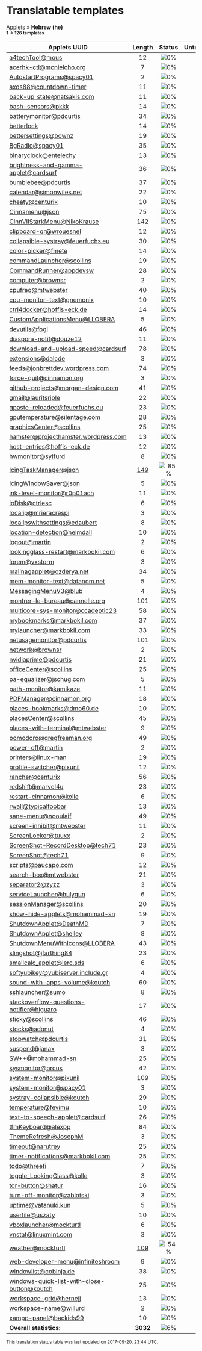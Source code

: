 # Translatable templates
[Applets](../README.md) &#187; **Hebrew (he)**
<br><sub>**1 &#8594; 126 templates**</sub>

Applets UUID | Length | Status | Untranslated
------------|:------:|:------:|:-----------:
[a4techTool@mous](../applets-status/a4techTool@mous/README.md) | 12 | ![0%](http://progressed.io/bar/0) | 12
[acerhk-ctl@mcnielcho.org](../applets-status/acerhk-ctl@mcnielcho.org/README.md) | 7 | ![0%](http://progressed.io/bar/0) | 7
[AutostartPrograms@spacy01](../applets-status/AutostartPrograms@spacy01/README.md) | 2 | ![0%](http://progressed.io/bar/0) | 2
[axos88@countdown-timer](../applets-status/axos88@countdown-timer/README.md) | 11 | ![0%](http://progressed.io/bar/0) | 11
[back-up_state@natsakis.com](../applets-status/back-up_state@natsakis.com/README.md) | 11 | ![0%](http://progressed.io/bar/0) | 11
[bash-sensors@pkkk](../applets-status/bash-sensors@pkkk/README.md) | 14 | ![0%](http://progressed.io/bar/0) | 14
[batterymonitor@pdcurtis](../applets-status/batterymonitor@pdcurtis/README.md) | 34 | ![0%](http://progressed.io/bar/0) | 34
[betterlock](../applets-status/betterlock/README.md) | 14 | ![0%](http://progressed.io/bar/0) | 14
[bettersettings@bownz](../applets-status/bettersettings@bownz/README.md) | 19 | ![0%](http://progressed.io/bar/0) | 19
[BgRadio@spacy01](../applets-status/BgRadio@spacy01/README.md) | 35 | ![0%](http://progressed.io/bar/0) | 35
[binaryclock@entelechy](../applets-status/binaryclock@entelechy/README.md) | 13 | ![0%](http://progressed.io/bar/0) | 13
[brightness-and-gamma-applet@cardsurf](../applets-status/brightness-and-gamma-applet@cardsurf/README.md) | 36 | ![0%](http://progressed.io/bar/0) | 36
[bumblebee@pdcurtis](../applets-status/bumblebee@pdcurtis/README.md) | 37 | ![0%](http://progressed.io/bar/0) | 37
[calendar@simonwiles.net](../applets-status/calendar@simonwiles.net/README.md) | 22 | ![0%](http://progressed.io/bar/0) | 22
[cheaty@centurix](../applets-status/cheaty@centurix/README.md) | 10 | ![0%](http://progressed.io/bar/0) | 10
[Cinnamenu@json](../applets-status/Cinnamenu@json/README.md) | 75 | ![0%](http://progressed.io/bar/0) | 75
[CinnVIIStarkMenu@NikoKrause](../applets-status/CinnVIIStarkMenu@NikoKrause/README.md) | 142 | ![0%](http://progressed.io/bar/0) | 142
[clipboard-qr@wrouesnel](../applets-status/clipboard-qr@wrouesnel/README.md) | 12 | ![0%](http://progressed.io/bar/0) | 12
[collapsible-systray@feuerfuchs.eu](../applets-status/collapsible-systray@feuerfuchs.eu/README.md) | 30 | ![0%](http://progressed.io/bar/0) | 30
[color-picker@fmete](../applets-status/color-picker@fmete/README.md) | 14 | ![0%](http://progressed.io/bar/0) | 14
[commandLauncher@scollins](../applets-status/commandLauncher@scollins/README.md) | 19 | ![0%](http://progressed.io/bar/0) | 19
[CommandRunner@appdevsw](../applets-status/CommandRunner@appdevsw/README.md) | 28 | ![0%](http://progressed.io/bar/0) | 28
[computer@brownsr](../applets-status/computer@brownsr/README.md) | 2 | ![0%](http://progressed.io/bar/0) | 2
[cpufreq@mtwebster](../applets-status/cpufreq@mtwebster/README.md) | 40 | ![0%](http://progressed.io/bar/0) | 40
[cpu-monitor-text@gnemonix](../applets-status/cpu-monitor-text@gnemonix/README.md) | 10 | ![0%](http://progressed.io/bar/0) | 10
[ctrl4docker@hoffis-eck.de](../applets-status/ctrl4docker@hoffis-eck.de/README.md) | 14 | ![0%](http://progressed.io/bar/0) | 14
[CustomApplicationsMenu@LLOBERA](../applets-status/CustomApplicationsMenu@LLOBERA/README.md) | 5 | ![0%](http://progressed.io/bar/0) | 5
[devutils@fogl](../applets-status/devutils@fogl/README.md) | 46 | ![0%](http://progressed.io/bar/0) | 46
[diaspora-notif@douze12](../applets-status/diaspora-notif@douze12/README.md) | 11 | ![0%](http://progressed.io/bar/0) | 11
[download-and-upload-speed@cardsurf](../applets-status/download-and-upload-speed@cardsurf/README.md) | 78 | ![0%](http://progressed.io/bar/0) | 78
[extensions@dalcde](../applets-status/extensions@dalcde/README.md) | 3 | ![0%](http://progressed.io/bar/0) | 3
[feeds@jonbrettdev.wordpress.com](../applets-status/feeds@jonbrettdev.wordpress.com/README.md) | 74 | ![0%](http://progressed.io/bar/0) | 74
[force-quit@cinnamon.org](../applets-status/force-quit@cinnamon.org/README.md) | 3 | ![0%](http://progressed.io/bar/0) | 3
[github-projects@morgan-design.com](../applets-status/github-projects@morgan-design.com/README.md) | 41 | ![0%](http://progressed.io/bar/0) | 41
[gmail@lauritsriple](../applets-status/gmail@lauritsriple/README.md) | 22 | ![0%](http://progressed.io/bar/0) | 22
[gpaste-reloaded@feuerfuchs.eu](../applets-status/gpaste-reloaded@feuerfuchs.eu/README.md) | 23 | ![0%](http://progressed.io/bar/0) | 23
[gputemperature@silentage.com](../applets-status/gputemperature@silentage.com/README.md) | 28 | ![0%](http://progressed.io/bar/0) | 28
[graphicsCenter@scollins](../applets-status/graphicsCenter@scollins/README.md) | 25 | ![0%](http://progressed.io/bar/0) | 25
[hamster@projecthamster.wordpress.com](../applets-status/hamster@projecthamster.wordpress.com/README.md) | 13 | ![0%](http://progressed.io/bar/0) | 13
[host-entries@hoffis-eck.de](../applets-status/host-entries@hoffis-eck.de/README.md) | 12 | ![0%](http://progressed.io/bar/0) | 12
[hwmonitor@sylfurd](../applets-status/hwmonitor@sylfurd/README.md) | 8 | ![0%](http://progressed.io/bar/0) | 8
[IcingTaskManager@json](../applets-status/IcingTaskManager@json/README.md) | [149](../applets-status/IcingTaskManager@json/po/he.po) | ![85%](http://progressed.io/bar/85) | [22](../applets-status/IcingTaskManager@json/untranslated-po/he.md)
[IcingWindowSaver@json](../applets-status/IcingWindowSaver@json/README.md) | 5 | ![0%](http://progressed.io/bar/0) | 5
[ink-level-monitor@r0p01ach](../applets-status/ink-level-monitor@r0p01ach/README.md) | 11 | ![0%](http://progressed.io/bar/0) | 11
[ioDisk@ctrlesc](../applets-status/ioDisk@ctrlesc/README.md) | 6 | ![0%](http://progressed.io/bar/0) | 6
[localip@mrieracrespi](../applets-status/localip@mrieracrespi/README.md) | 3 | ![0%](http://progressed.io/bar/0) | 3
[localipswithsettings@edaubert](../applets-status/localipswithsettings@edaubert/README.md) | 8 | ![0%](http://progressed.io/bar/0) | 8
[location-detection@heimdall](../applets-status/location-detection@heimdall/README.md) | 10 | ![0%](http://progressed.io/bar/0) | 10
[logout@martin](../applets-status/logout@martin/README.md) | 2 | ![0%](http://progressed.io/bar/0) | 2
[lookingglass-restart@markbokil.com](../applets-status/lookingglass-restart@markbokil.com/README.md) | 6 | ![0%](http://progressed.io/bar/0) | 6
[lorem@vxstorm](../applets-status/lorem@vxstorm/README.md) | 3 | ![0%](http://progressed.io/bar/0) | 3
[mailnagapplet@ozderya.net](../applets-status/mailnagapplet@ozderya.net/README.md) | 34 | ![0%](http://progressed.io/bar/0) | 34
[mem-monitor-text@datanom.net](../applets-status/mem-monitor-text@datanom.net/README.md) | 5 | ![0%](http://progressed.io/bar/0) | 5
[MessagingMenuV3@blub](../applets-status/MessagingMenuV3@blub/README.md) | 4 | ![0%](http://progressed.io/bar/0) | 4
[montrer-le-bureau@cannelle.org](../applets-status/montrer-le-bureau@cannelle.org/README.md) | 101 | ![0%](http://progressed.io/bar/0) | 101
[multicore-sys-monitor@ccadeptic23](../applets-status/multicore-sys-monitor@ccadeptic23/README.md) | 58 | ![0%](http://progressed.io/bar/0) | 58
[mybookmarks@markbokil.com](../applets-status/mybookmarks@markbokil.com/README.md) | 37 | ![0%](http://progressed.io/bar/0) | 37
[mylauncher@markbokil.com](../applets-status/mylauncher@markbokil.com/README.md) | 33 | ![0%](http://progressed.io/bar/0) | 33
[netusagemonitor@pdcurtis](../applets-status/netusagemonitor@pdcurtis/README.md) | 101 | ![0%](http://progressed.io/bar/0) | 101
[network@brownsr](../applets-status/network@brownsr/README.md) | 2 | ![0%](http://progressed.io/bar/0) | 2
[nvidiaprime@pdcurtis](../applets-status/nvidiaprime@pdcurtis/README.md) | 21 | ![0%](http://progressed.io/bar/0) | 21
[officeCenter@scollins](../applets-status/officeCenter@scollins/README.md) | 25 | ![0%](http://progressed.io/bar/0) | 25
[pa-equalizer@jschug.com](../applets-status/pa-equalizer@jschug.com/README.md) | 5 | ![0%](http://progressed.io/bar/0) | 5
[path-monitor@kamikaze](../applets-status/path-monitor@kamikaze/README.md) | 11 | ![0%](http://progressed.io/bar/0) | 11
[PDFManager@cinnamon.org](../applets-status/PDFManager@cinnamon.org/README.md) | 18 | ![0%](http://progressed.io/bar/0) | 18
[places-bookmarks@dmo60.de](../applets-status/places-bookmarks@dmo60.de/README.md) | 10 | ![0%](http://progressed.io/bar/0) | 10
[placesCenter@scollins](../applets-status/placesCenter@scollins/README.md) | 45 | ![0%](http://progressed.io/bar/0) | 45
[places-with-terminal@mtwebster](../applets-status/places-with-terminal@mtwebster/README.md) | 9 | ![0%](http://progressed.io/bar/0) | 9
[pomodoro@gregfreeman.org](../applets-status/pomodoro@gregfreeman.org/README.md) | 49 | ![0%](http://progressed.io/bar/0) | 49
[power-off@martin](../applets-status/power-off@martin/README.md) | 2 | ![0%](http://progressed.io/bar/0) | 2
[printers@linux-man](../applets-status/printers@linux-man/README.md) | 19 | ![0%](http://progressed.io/bar/0) | 19
[profile-switcher@pixunil](../applets-status/profile-switcher@pixunil/README.md) | 12 | ![0%](http://progressed.io/bar/0) | 12
[rancher@centurix](../applets-status/rancher@centurix/README.md) | 56 | ![0%](http://progressed.io/bar/0) | 56
[redshift@marvel4u](../applets-status/redshift@marvel4u/README.md) | 23 | ![0%](http://progressed.io/bar/0) | 23
[restart-cinnamon@kolle](../applets-status/restart-cinnamon@kolle/README.md) | 6 | ![0%](http://progressed.io/bar/0) | 6
[rwall@typicalfoobar](../applets-status/rwall@typicalfoobar/README.md) | 13 | ![0%](http://progressed.io/bar/0) | 13
[sane-menu@nooulaif](../applets-status/sane-menu@nooulaif/README.md) | 49 | ![0%](http://progressed.io/bar/0) | 49
[screen-inhibit@mtwebster](../applets-status/screen-inhibit@mtwebster/README.md) | 11 | ![0%](http://progressed.io/bar/0) | 11
[ScreenLocker@tuuxx](../applets-status/ScreenLocker@tuuxx/README.md) | 2 | ![0%](http://progressed.io/bar/0) | 2
[ScreenShot+RecordDesktop@tech71](../applets-status/ScreenShot+RecordDesktop@tech71/README.md) | 23 | ![0%](http://progressed.io/bar/0) | 23
[ScreenShot@tech71](../applets-status/ScreenShot@tech71/README.md) | 9 | ![0%](http://progressed.io/bar/0) | 9
[scripts@paucapo.com](../applets-status/scripts@paucapo.com/README.md) | 12 | ![0%](http://progressed.io/bar/0) | 12
[search-box@mtwebster](../applets-status/search-box@mtwebster/README.md) | 21 | ![0%](http://progressed.io/bar/0) | 21
[separator2@zyzz](../applets-status/separator2@zyzz/README.md) | 3 | ![0%](http://progressed.io/bar/0) | 3
[serviceLauncher@hulygun](../applets-status/serviceLauncher@hulygun/README.md) | 6 | ![0%](http://progressed.io/bar/0) | 6
[sessionManager@scollins](../applets-status/sessionManager@scollins/README.md) | 20 | ![0%](http://progressed.io/bar/0) | 20
[show-hide-applets@mohammad-sn](../applets-status/show-hide-applets@mohammad-sn/README.md) | 19 | ![0%](http://progressed.io/bar/0) | 19
[ShutdownApplet@DeathMD](../applets-status/ShutdownApplet@DeathMD/README.md) | 7 | ![0%](http://progressed.io/bar/0) | 7
[ShutdownApplet@shelley](../applets-status/ShutdownApplet@shelley/README.md) | 8 | ![0%](http://progressed.io/bar/0) | 8
[ShutdownMenuWithIcons@LLOBERA](../applets-status/ShutdownMenuWithIcons@LLOBERA/README.md) | 43 | ![0%](http://progressed.io/bar/0) | 43
[slingshot@jfarthing84](../applets-status/slingshot@jfarthing84/README.md) | 23 | ![0%](http://progressed.io/bar/0) | 23
[smallcalc_applet@lerc.sds](../applets-status/smallcalc_applet@lerc.sds/README.md) | 6 | ![0%](http://progressed.io/bar/0) | 6
[softyubikey@yubiserver.include.gr](../applets-status/softyubikey@yubiserver.include.gr/README.md) | 4 | ![0%](http://progressed.io/bar/0) | 4
[sound-with-apps-volume@koutch](../applets-status/sound-with-apps-volume@koutch/README.md) | 60 | ![0%](http://progressed.io/bar/0) | 60
[sshlauncher@sumo](../applets-status/sshlauncher@sumo/README.md) | 8 | ![0%](http://progressed.io/bar/0) | 8
[stackoverflow-questions-notifier@higuaro](../applets-status/stackoverflow-questions-notifier@higuaro/README.md) | 17 | ![0%](http://progressed.io/bar/0) | 17
[sticky@scollins](../applets-status/sticky@scollins/README.md) | 46 | ![0%](http://progressed.io/bar/0) | 46
[stocks@adonut](../applets-status/stocks@adonut/README.md) | 4 | ![0%](http://progressed.io/bar/0) | 4
[stopwatch@pdcurtis](../applets-status/stopwatch@pdcurtis/README.md) | 31 | ![0%](http://progressed.io/bar/0) | 31
[suspend@janax](../applets-status/suspend@janax/README.md) | 3 | ![0%](http://progressed.io/bar/0) | 3
[SW++@mohammad-sn](../applets-status/SW++@mohammad-sn/README.md) | 25 | ![0%](http://progressed.io/bar/0) | 25
[sysmonitor@orcus](../applets-status/sysmonitor@orcus/README.md) | 42 | ![0%](http://progressed.io/bar/0) | 42
[system-monitor@pixunil](../applets-status/system-monitor@pixunil/README.md) | 109 | ![0%](http://progressed.io/bar/0) | 109
[system-monitor@spacy01](../applets-status/system-monitor@spacy01/README.md) | 3 | ![0%](http://progressed.io/bar/0) | 3
[systray-collapsible@koutch](../applets-status/systray-collapsible@koutch/README.md) | 29 | ![0%](http://progressed.io/bar/0) | 29
[temperature@fevimu](../applets-status/temperature@fevimu/README.md) | 10 | ![0%](http://progressed.io/bar/0) | 10
[text-to-speech-applet@cardsurf](../applets-status/text-to-speech-applet@cardsurf/README.md) | 26 | ![0%](http://progressed.io/bar/0) | 26
[tfmKeyboard@alexpp](../applets-status/tfmKeyboard@alexpp/README.md) | 84 | ![0%](http://progressed.io/bar/0) | 84
[ThemeRefresh@JosephM](../applets-status/ThemeRefresh@JosephM/README.md) | 3 | ![0%](http://progressed.io/bar/0) | 3
[timeout@narutrey](../applets-status/timeout@narutrey/README.md) | 25 | ![0%](http://progressed.io/bar/0) | 25
[timer-notifications@markbokil.com](../applets-status/timer-notifications@markbokil.com/README.md) | 25 | ![0%](http://progressed.io/bar/0) | 25
[todo@threefi](../applets-status/todo@threefi/README.md) | 7 | ![0%](http://progressed.io/bar/0) | 7
[toggle_LookingGlass@kolle](../applets-status/toggle_LookingGlass@kolle/README.md) | 3 | ![0%](http://progressed.io/bar/0) | 3
[tor-button@shatur](../applets-status/tor-button@shatur/README.md) | 16 | ![0%](http://progressed.io/bar/0) | 16
[turn-off-monitor@zablotski](../applets-status/turn-off-monitor@zablotski/README.md) | 3 | ![0%](http://progressed.io/bar/0) | 3
[uptime@vatanuki.kun](../applets-status/uptime@vatanuki.kun/README.md) | 5 | ![0%](http://progressed.io/bar/0) | 5
[usertile@uszaty](../applets-status/usertile@uszaty/README.md) | 10 | ![0%](http://progressed.io/bar/0) | 10
[vboxlauncher@mockturtl](../applets-status/vboxlauncher@mockturtl/README.md) | 6 | ![0%](http://progressed.io/bar/0) | 6
[vnstat@linuxmint.com](../applets-status/vnstat@linuxmint.com/README.md) | 3 | ![0%](http://progressed.io/bar/0) | 3
[weather@mockturtl](../applets-status/weather@mockturtl/README.md) | [109](../applets-status/weather@mockturtl/po/he.po) | ![54%](http://progressed.io/bar/54) | [50](../applets-status/weather@mockturtl/untranslated-po/he.md)
[web-developer-menu@infiniteshroom](../applets-status/web-developer-menu@infiniteshroom/README.md) | 9 | ![0%](http://progressed.io/bar/0) | 9
[windowlist@cobinja.de](../applets-status/windowlist@cobinja.de/README.md) | 38 | ![0%](http://progressed.io/bar/0) | 38
[windows-quick-list-with-close-button@koutch](../applets-status/windows-quick-list-with-close-button@koutch/README.md) | 25 | ![0%](http://progressed.io/bar/0) | 25
[workspace-grid@hernejj](../applets-status/workspace-grid@hernejj/README.md) | 13 | ![0%](http://progressed.io/bar/0) | 13
[workspace-name@willurd](../applets-status/workspace-name@willurd/README.md) | 2 | ![0%](http://progressed.io/bar/0) | 2
[xampp-panel@backids99](../applets-status/xampp-panel@backids99/README.md) | 10 | ![0%](http://progressed.io/bar/0) | 10
**Overall statistics:** | **3032** | ![6%](http://progressed.io/bar/6) | **2846**

<sup>This translation status table was last updated on 2017-09-20, 23:44 UTC.</sup>
